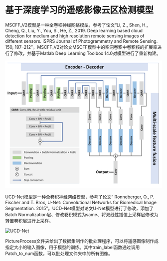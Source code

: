 # 基于深度学习的遥感影像云区检测模型

MSCFF_V2模型是一种全卷积神经网络模型，参考了论文“Li, Z., Shen, H., Cheng, Q., Liu, Y., You, S., He, Z., 2019. Deep learning based cloud detection for medium and high resolution remote sensing images of different sensors. ISPRS Journal of Photogrammetry and Remote Sensing. 150, 197–212”。MSCFF_V2对论文MSCFF模型中的空洞卷积中卷积核的扩展率进行了修改，并基于Matlab Deep Learning Toolbox 14.0对模型进行了重新构建。

![MSCFF_V2](https://github.com/1921134176/Deeplearning-for-cloud-detection/raw/master/imgs/MSCFF_V2.png?raw=true)

UCD-Net模型是一种全卷积神经网络模型，参考了论文“ Ronneberger, O., P. Fischer and T. Brox, U-Net: Convolutional Networks for Biomedical Image Segmentation. 2015”。UCD-Net模型对论文U-Net模型进行了修改，添加了Batch Normalization层、修改卷积模式为same、将双线性插值上采样层修改为转置卷积层进行上采样。

![UCD-Net](https://github.com/1921134176/Deeplearning-for-cloud-detection/raw/master/imgs/UCD-Net.png?raw=true)

PictureProcess文件夹给出了数据集制作的批处理程序，可以将遥感图像制作成指定大小的输入图像，用于模型的训练。其中train_label函数通过调用Patch_to_num函数，可以批处理文件夹中的所有图像。